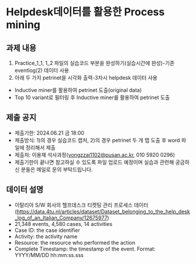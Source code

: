 # Helpdesk데이터를 활용한 Process mining

## 과제 내용
1) Practice_1_1, 1_2 파일의 실습코드 부분을 완성하기(실습시간에 완성)-기존 eventlog(2) 데이터 사용
2) 아래 두 가지 petrinet을 시각화 출력-3차시 helpdesk 데이터 사용
 - Inductive miner를 활용하여 petrinet 도출(original data) 
 - Top 10 variant로 필터링 후 Inductive miner를 활용하여 petrinet 도출
 
 ## 제출 공지
- 제출기한: 2024.06.21 금 18:00
- 제출방식: 1)의 경우 실습코드 캡처, 2)의 경우 petrinet 두 개 맵 도출 후 word 파일에 정리해서 제출
- 제출처: 이용재 석사과정(yongzzai1102@pusan.ac.kr, 010 5920 0296)
- 제출기한이 끝나면 참고하실 수 있도록 파일 업로드 예정이며 실습과 관련해 궁금하신 분들은 메일로 문의 부탁드립니다.

 ## 데이터 설명
 - 이탈리아 S/W 회사의 헬프데스크 티켓팅 관리 프로세스 데이터(https://data.4tu.nl/articles/dataset/Dataset_belonging_to_the_help_desk_log_of_an_Italian_Company/12675977)
 - 21,348 events, 4,580 cases, 14 activities
 - Case ID: the case identifier
 - Activity: the activity name
 - Resource: the resource who performed the action
 - Complete Timestamp: the timestamp of the event. Format: YYYY/MM/DD hh:mm:ss.sss


